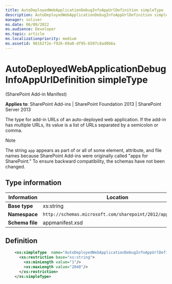 ```yaml
---
title: AutoDeployedWebApplicationDebugInfoAppUrlDefinition simpleType
description: AutoDeployedWebApplicationDebugInfoAppUrlDefinition simpleType is the type for add-in URLs of an auto-deployed web application.
manager: soliver
ms.date: 06/09/2022
ms.audience: Developer
ms.topic: article
ms.localizationpriority: medium
ms.assetid: 98162f2e-f926-69a0-df95-6597c8ad0b6a
---
```


# AutoDeployedWebApplicationDebugInfoAppUrlDefinition simpleType

(SharePoint Add-in Manifest)

**Applies to**: SharePoint Add-ins | SharePoint Foundation 2013 | SharePoint Server 2013

The type for add-in URLs of an auto-deployed web application. If the add-in has multiple URLs, its value is a list of URLs separated by a semicolon or comma.

> [!NOTE]
> The string `app` appears as part of or all of some element, attribute, and file names because SharePoint Add-ins were originally called "apps for SharePoint." To ensure backward compatibility, the schemas have not been changed.

## Type information

| Information  | Location  |
|---|---|
| **Base type**  | xs:string |
| **Namespace**  | `http://schemas.microsoft.com/sharepoint/2012/app/manifest` |
| **Schema file**  | appmanifest.xsd |

## Definition

```XML
    <xs:simpleType  name="AutoDeployedWebApplicationDebugInfoAppUrlDefinition">
      <xs:restriction base="xs:string">
        <xs:minLength value="1"/>
        <xs:maxLength value="2048"/>
      </xs:restriction>
    </xs:simpleType>
```

<br/>
